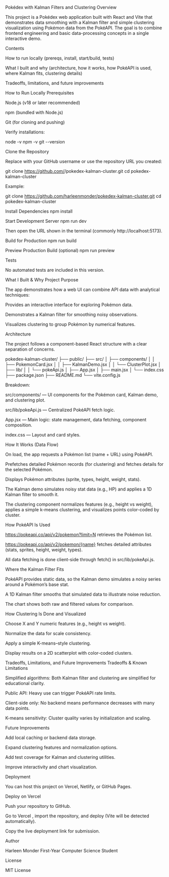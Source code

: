 Pokédex with Kalman Filters and Clustering
Overview

This project is a Pokédex web application built with React and Vite that demonstrates data smoothing with a Kalman filter and simple clustering visualization using Pokémon data from the PokéAPI.
The goal is to combine frontend engineering and basic data-processing concepts in a single interactive demo.

Contents

How to run locally (prereqs, install, start/build, tests)

What I built and why (architecture, how it works, how PokéAPI is used, where Kalman fits, clustering details)

Tradeoffs, limitations, and future improvements

How to Run Locally
Prerequisites

Node.js (v18 or later recommended)

npm (bundled with Node.js)

Git (for cloning and pushing)

Verify installations:

node -v
npm -v
git --version

Clone the Repository

Replace <your-username> with your GitHub username or use the repository URL you created:

git clone https://github.com/<your-username>/pokedex-kalman-cluster.git
cd pokedex-kalman-cluster


Example:

git clone https://github.com/harleenmonder/pokedex-kalman-cluster.git
cd pokedex-kalman-cluster

Install Dependencies
npm install

Start Development Server
npm run dev


Then open the URL shown in the terminal (commonly http://localhost:5173).

Build for Production
npm run build

Preview Production Build (optional)
npm run preview

Tests

No automated tests are included in this version.

What I Built & Why
Project Purpose

The app demonstrates how a web UI can combine API data with analytical techniques:

Provides an interactive interface for exploring Pokémon data.

Demonstrates a Kalman filter for smoothing noisy observations.

Visualizes clustering to group Pokémon by numerical features.

Architecture

The project follows a component-based React structure with a clear separation of concerns.

pokedex-kalman-cluster/
├── public/
├── src/
│   ├── components/
│   │   ├── PokemonCard.jsx
│   │   ├── KalmanDemo.jsx
│   │   └── ClusterPlot.jsx
│   ├── lib/
│   │   └── pokeApi.js
│   ├── App.jsx
│   ├── main.jsx
│   └── index.css
├── package.json
├── README.md
└── vite.config.js


Breakdown:

src/components/ — UI components for the Pokémon card, Kalman demo, and clustering plot.

src/lib/pokeApi.js — Centralized PokéAPI fetch logic.

App.jsx — Main logic: state management, data fetching, component composition.

index.css — Layout and card styles.

How It Works (Data Flow)

On load, the app requests a Pokémon list (name + URL) using PokéAPI.

Prefetches detailed Pokémon records (for clustering) and fetches details for the selected Pokémon.

Displays Pokémon attributes (sprite, types, height, weight, stats).

The Kalman demo simulates noisy stat data (e.g., HP) and applies a 1D Kalman filter to smooth it.

The clustering component normalizes features (e.g., height vs weight), applies a simple k-means clustering, and visualizes points color-coded by cluster.

How PokéAPI Is Used

https://pokeapi.co/api/v2/pokemon?limit=N retrieves the Pokémon list.

https://pokeapi.co/api/v2/pokemon/{name} fetches detailed attributes (stats, sprites, height, weight, types).

All data fetching is done client-side through fetch() in src/lib/pokeApi.js.

Where the Kalman Filter Fits

PokéAPI provides static data, so the Kalman demo simulates a noisy series around a Pokémon’s base stat.

A 1D Kalman filter smooths that simulated data to illustrate noise reduction.

The chart shows both raw and filtered values for comparison.

How Clustering Is Done and Visualized

Choose X and Y numeric features (e.g., height vs weight).

Normalize the data for scale consistency.

Apply a simple K-means–style clustering.

Display results on a 2D scatterplot with color-coded clusters.

Tradeoffs, Limitations, and Future Improvements
Tradeoffs & Known Limitations

Simplified algorithms: Both Kalman filter and clustering are simplified for educational clarity.

Public API: Heavy use can trigger PokéAPI rate limits.

Client-side only: No backend means performance decreases with many data points.

K-means sensitivity: Cluster quality varies by initialization and scaling.

Future Improvements

Add local caching or backend data storage.

Expand clustering features and normalization options.

Add test coverage for Kalman and clustering utilities.

Improve interactivity and chart visualization.

Deployment

You can host this project on Vercel, Netlify, or GitHub Pages.

Deploy on Vercel

Push your repository to GitHub.

Go to Vercel
, import the repository, and deploy (Vite will be detected automatically).

Copy the live deployment link for submission.

Author

Harleen Monder
First-Year Computer Science Student

License

MIT License